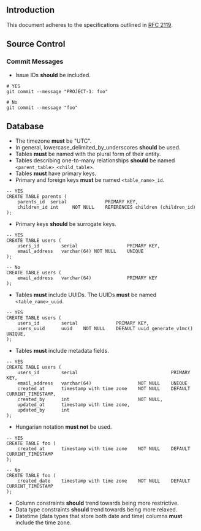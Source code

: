 Introduction
------------
This document adheres to the specifications outlined in [RFC 2119](https://www.ietf.org/rfc/rfc2119.txt).

Source Control
--------------
### Commit Messages
- Issue IDs **should** be included.
```
# YES
git commit --message "PROJECT-1: foo"

# No
git commit --message "foo"
```

Database
--------
- The timezone **must** be "UTC".
- In general, lowercase_delimited_by_underscores **should** be used.
- Tables **must** be named with the plural form of their entity.
- Tables describing one-to-many relationships **should** be named `<parent_table>_<child_table>`.
- Tables **must** have primary keys.
- Primary and foreign keys **must** be named `<table_name>_id`.
```
-- YES
CREATE TABLE parents (
    parents_id  serial              PRIMARY KEY,
    children_id int     NOT NULL    REFERENCES children (children_id)
);
```
- Primary keys **should** be surrogate keys.
```
-- YES
CREATE TABLE users (
    users_id        serial                  PRIMARY KEY,
    email_address   varchar(64) NOT NULL    UNIQUE
);

-- No
CREATE TABLE users (
    email_address   varchar(64)             PRIMARY KEY
);
```
- Tables **must** include UUIDs. The UUIDs **must** be named `<table_name>_uuid`.
```
-- YES
CREATE TABLE users (
    users_id        serial              PRIMARY KEY,
    users_uuid      uuid    NOT NULL    DEFAULT uuid_generate_v1mc()    UNIQUE,
);
```
- Tables **must** include metadata fields.
```
-- YES
CREATE TABLE users (
    users_id        serial                                  PRIMARY KEY,
    email_address   varchar(64)                 NOT NULL    UNIQUE
    created_at      timestamp with time zone    NOT NULL    DEFAULT CURRENT_TIMESTAMP,
    created_by      int                         NOT NULL,
    updated_at      timestamp with time zone,
    updated_by      int
);
```
- Hungarian notation **must not** be used.
```
-- YES
CREATE TABLE foo (
    created_at      timestamp with time zone    NOT NULL    DEFAULT CURRENT_TIMESTAMP
);

-- No
CREATE TABLE foo (
    created_date    timestamp with time zone    NOT NULL    DEFAULT CURRENT_TIMESTAMP
);
```
- Column constraints **should** trend towards being more restrictive.
- Data type constraints **should** trend towards being more relaxed.
- Datetime (data types that store both date and time) columns **must** include the time zone.